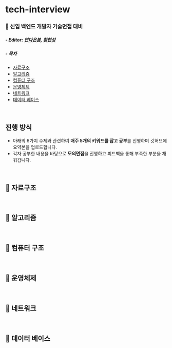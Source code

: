 # tech-interview

### 📖 신입 백엔드 개발자 기술면접 대비

##### - Editor: [연다은봄](https://github.com/robinyeon), [황현성](https://github.com/iHateAI)

##### - 목차
- [자료구조](#-자료구조)
- [알고리즘](#-알고리즘)
- [컴퓨터 구조](#-컴퓨터-구조)
- [운영체제](#-운영체제)
- [네트워크](#-네트워크)
- [데이터 베이스](#-데이터-베이스)

<br/>

## 진행 방식
- 아래의 6가지 주제와 관련하여 **매주 5개의 키워드를 잡고 공부**를 진행하며 깃허브에 요약본을 업로드합니다.
- 각자 공부한 내용을 바탕으로 **모의면접**을 진행하고 피드백을 통해 부족한 부분을 채워갑니다.

<br/>

## 📌 자료구조

<br/>

## 📌 알고리즘

<br/>

## 📌 컴퓨터 구조

<br/>

## 📌 운영체제 

<br/>

## 📌 네트워크

<br/>

## 📌 데이터 베이스

<br/>


